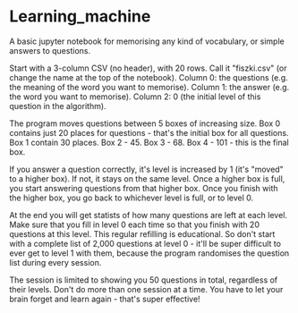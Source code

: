 # Learning_machine

A basic jupyter notebook for memorising any kind of vocabulary, or simple answers to questions.

Start with a 3-column CSV (no header), with 20 rows. Call it "fiszki.csv" (or change the name at the top of the notebook).
Column 0: the questions (e.g. the meaning of the word you want to memorise).
Column 1: the answer (e.g. the word you want to memorise).
Column 2: 0 (the initial level of this question in the algorithm).

The program moves questions between 5 boxes of increasing size.
Box 0 contains just 20 places for questions - that's the initial box for all questions.
Box 1 contain 30 places.
Box 2 - 45.
Box 3 - 68.
Box 4 - 101 - this is the final box.

If you answer a question correctly, it's level is increased by 1 (it's "moved" to a higher box). If not, it stays on the same level.
Once a higher box is full, you start answering questions from that higher box.
Once you finish with the higher box, you go back to whichever level is full, or to level 0.

At the end you will get statists of how many questions are left at each level. Make sure that you fill in level 0 each time so that you finish with 20 questions at this level. This regular refilling is educational. So don't start with a complete list of 2,000 questions at level 0 - it'll be super difficult to ever get to level 1 with them, because the program randomises the question list during every session.

The session is limited to showing you 50 questions in total, regardless of their levels. Don't do more than one session at a time. You have to let your brain forget and learn again - that's super effective!
